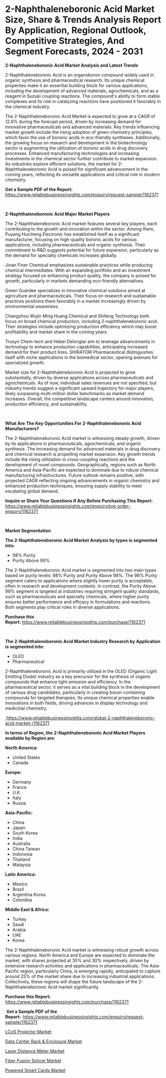 <p><h1>2-Naphthaleneboronic Acid Market Size, Share & Trends Analysis Report By Application, Regional Outlook, Competitive Strategies, And Segment Forecasts, 2024 - 2031</h1></p><p><strong>2-Naphthaleneboronic Acid Market Analysis and Latest Trends</strong></p>
<p><p>2-Naphthaleneboronic Acid is an organoboron compound widely used in organic synthesis and pharmaceutical research. Its unique chemical properties make it an essential building block for various applications, including the development of advanced materials, agrochemicals, and as a reagent in Suzuki coupling reactions. The compound's ability to form stable complexes and its role in catalyzing reactions have positioned it favorably in the chemical industry.</p><p>The 2-Naphthaleneboronic Acid Market is expected to grow at a CAGR of 12.6% during the forecast period, driven by increasing demand for innovative pharmaceuticals and advanced materials. Key trends influencing market growth include the rising adoption of green chemistry principles, which favor the use of boronic acids in eco-friendly syntheses. Additionally, the growing focus on research and development in the biotechnology sector is augmenting the utilization of boronic acids in drug discovery processes. Enhanced manufacturing technologies and increasing investments in the chemical sector further contribute to market expansion. As industries explore efficient solutions, the market for 2-Naphthaleneboronic Acid is poised for significant advancement in the coming years, reflecting its versatile applications and critical role in modern chemistry.</p></p>
<p><strong>Get a Sample PDF of the Report:&nbsp;</strong> <a href="https://www.reliablebusinessinsights.com/enquiry/request-sample/1162371?utm_campaign=75&utm_medium=2&utm_source=Github&utm_content=ia&utm_term=29092024&utm_id=2-naphthaleneboronic-acid">https://www.reliablebusinessinsights.com/enquiry/request-sample/1162371</a></p>
<p>&nbsp;</p>
<p><strong>2-Naphthaleneboronic Acid Major Market Players</strong></p>
<p><p>The 2-Naphthaleneboronic Acid market features several key players, each contributing to the growth and innovation within the sector. Among them, Puyang Huicheng Electronic has established itself as a significant manufacturer, focusing on high-quality boronic acids for various applications, including pharmaceuticals and organic synthesis. Their commitment to R&D suggests potential for future expansion, particularly as the demand for specialty chemicals increases globally.</p><p>Jinan Finer Chemical emphasizes sustainable practices while producing chemical intermediates. With an expanding portfolio and an investment strategy focused on enhancing product quality, the company is poised for growth, particularly in markets demanding eco-friendly alternatives.</p><p>Green Guardee specializes in innovative chemical solutions aimed at agriculture and pharmaceuticals. Their focus on research and sustainable practices positions them favorably in a market increasingly driven by environmental awareness.</p><p>Changzhou Wujin Ming Huang Chemical and Shifeng Technology both focus on broad chemical production, including 2-naphthaleneboronic acid. Their strategies include optimizing production efficiency which may boost profitability and market share in the coming years.</p><p>Trusyn Chem-tech and Hebei Delongtai aim to leverage advancements in technology to enhance production capabilities, anticipating increased demand for their product lines. SHIRATORI Pharmaceutical distinguishes itself with niche applications in the biomedical sector, opening avenues for specialized growth.</p><p>Market size for 2-Naphthaleneboronic Acid is projected to grow substantially, driven by diverse applications across pharmaceuticals and agrochemicals. As of now, individual sales revenues are not specified, but industry trends suggest a significant upward trajectory for major players, likely surpassing multi-million dollar benchmarks as market demand increases. Overall, the competitive landscape centers around innovation, production efficiency, and sustainability.</p></p>
<p>&nbsp;</p>
<p><strong>What Are The Key Opportunities For 2-Naphthaleneboronic Acid Manufacturers?</strong></p>
<p><p>The 2-Naphthaleneboronic Acid market is witnessing steady growth, driven by its applications in pharmaceuticals, agrochemicals, and organic synthesis. The increasing demand for advanced materials in drug discovery and chemical research is propelling market expansion. Key growth trends include the rising utilization in cross-coupling reactions and the development of novel compounds. Geographically, regions such as North America and Asia-Pacific are expected to dominate due to robust chemical manufacturing infrastructures. Future outlook remains positive, with projected CAGR reflecting ongoing advancements in organic chemistry and enhanced production techniques, ensuring supply stability to meet escalating global demand.</p></p>
<p><strong>Inquire or Share Your Questions If Any Before Purchasing This Report:</strong> <a href="https://www.reliablebusinessinsights.com/enquiry/pre-order-enquiry/1162371?utm_campaign=75&utm_medium=2&utm_source=Github&utm_content=ia&utm_term=29092024&utm_id=2-naphthaleneboronic-acid">https://www.reliablebusinessinsights.com/enquiry/pre-order-enquiry/1162371</a></p>
<p>&nbsp;</p>
<p><strong>Market Segmentation</strong></p>
<p><strong>The 2-Naphthaleneboronic Acid Market Analysis by types is segmented into:</strong></p>
<p><ul><li>98% Purity</li><li>Purity Above 99%</li></ul></p>
<p><p>The 2-Naphthaleneboronic Acid market is segmented into two main types based on purity levels: 98% Purity and Purity Above 99%. The 98% Purity segment caters to applications where slightly lower purity is acceptable, often in research and development contexts. In contrast, the Purity Above 99% segment is targeted at industries requiring stringent quality standards, such as pharmaceuticals and specialty chemicals, where higher purity ensures better performance and efficacy in formulations and reactions. Both segments play critical roles in diverse applications.</p></p>
<p><strong>Purchase this Report:&nbsp;</strong><a href="https://www.reliablebusinessinsights.com/purchase/1162371?utm_campaign=75&utm_medium=2&utm_source=Github&utm_content=ia&utm_term=29092024&utm_id=2-naphthaleneboronic-acid">https://www.reliablebusinessinsights.com/purchase/1162371</a></p>
<p>&nbsp;</p>
<p><strong>The 2-Naphthaleneboronic Acid Market Industry Research by Application is segmented into:</strong></p>
<p><ul><li>OLED</li><li>Pharmaceutical</li></ul></p>
<p><p>2-Naphthaleneboronic Acid is primarily utilized in the OLED (Organic Light Emitting Diode) industry as a key precursor for the synthesis of organic compounds that enhance light emission and efficiency. In the pharmaceutical sector, it serves as a vital building block in the development of various drug candidates, particularly in creating boron-containing compounds for targeted therapies. Its unique chemical properties enable innovations in both fields, driving advances in display technology and medicinal chemistry.</p></p>
<p><a href="https://www.reliablebusinessinsights.com/global-2-naphthaleneboronic-acid-market-r1162371?utm_campaign=75&utm_medium=2&utm_source=Github&utm_content=ia&utm_term=29092024&utm_id=2-naphthaleneboronic-acid">&nbsp;https://www.reliablebusinessinsights.com/global-2-naphthaleneboronic-acid-market-r1162371</a></p>
<p><strong>In terms of Region, the 2-Naphthaleneboronic Acid Market Players available by Region are:</strong></p>
<p>
    <p> <strong> North America: </strong>
        <ul>
            <li>United States</li>
            <li>Canada</li>
        </ul>
        </p> 
    <p> <strong> Europe: </strong>
        <ul>
            <li>Germany</li>
            <li>France</li>
            <li>U.K.</li>
            <li>Italy</li>
            <li>Russia</li>
        </ul>
        </p> 
    <p> <strong> Asia-Pacific: </strong>
        <ul>
            <li>China</li>
            <li>Japan</li>
            <li>South Korea</li>
            <li>India</li>
            <li>Australia</li>
            <li>China Taiwan</li>
            <li>Indonesia</li>
            <li>Thailand</li>
            <li>Malaysia</li>
        </ul>
        </p> 
    <p> <strong> Latin America: </strong>
        <ul>
            <li>Mexico</li>
            <li>Brazil</li>
            <li>Argentina Korea</li>
            <li>Colombia</li>
        </ul>
        </p> 
    <p> <strong> Middle East & Africa: </strong>
        <ul>
            <li>Turkey</li>
            <li>Saudi</li>
            <li>Arabia</li>
            <li>UAE</li>
            <li>Korea</li>
        </ul>
    </p>
    </p>
<p><p>The 2-Naphthaleneboronic Acid market is witnessing robust growth across various regions. North America and Europe are expected to dominate the market, with shares projected at 35% and 30% respectively, driven by extensive research activities and applications in pharmaceuticals. The Asia-Pacific region, particularly China, is emerging rapidly, anticipated to capture around 25% of the market share due to increasing industrial applications. Collectively, these regions will shape the future landscape of the 2-Naphthaleneboronic Acid market significantly.</p></p>
<p><strong>Purchase this Report: </strong><a href="https://www.reliablebusinessinsights.com/purchase/1162371?utm_campaign=75&utm_medium=2&utm_source=Github&utm_content=ia&utm_term=29092024&utm_id=2-naphthaleneboronic-acid">https://www.reliablebusinessinsights.com/purchase/1162371</a></p>
<p>&nbsp;<strong>Get a Sample PDF of the Report:&nbsp;&nbsp;</strong><a href="https://www.reliablebusinessinsights.com/enquiry/request-sample/1162371?utm_campaign=75&utm_medium=2&utm_source=Github&utm_content=ia&utm_term=29092024&utm_id=2-naphthaleneboronic-acid">https://www.reliablebusinessinsights.com/enquiry/request-sample/1162371</a></p>
<p><strong></strong></p>
<p><p><a href="https://issuu.com/reportprime-2/docs/lcos-projector-market-size-2030.ppt_215cfb51950c4b?utm_campaign=75&utm_medium=2&utm_source=Github&utm_content=ia&utm_term=29092024&utm_id=2-naphthaleneboronic-acid">LCoS Projector Market</a></p><p><a href="https://www.linkedin.com/pulse/market-leaders-laggards-global-data-center-rack-enclosure-zj87e?utm_campaign=75&utm_medium=2&utm_source=Github&utm_content=ia&utm_term=29092024&utm_id=2-naphthaleneboronic-acid">Data Center Rack & Enclosure Market</a></p><p><a href="https://issuu.com/reportprime-2/docs/laser-distance-meter-market-size-20_b7daf200e43bcb?utm_campaign=75&utm_medium=2&utm_source=Github&utm_content=ia&utm_term=29092024&utm_id=2-naphthaleneboronic-acid">Laser Distance Meter Market</a></p><p><a href="https://www.linkedin.com/pulse/driving-market-forces-fiber-fusion-splicer-trends-future-sfzfe?utm_campaign=75&utm_medium=2&utm_source=Github&utm_content=ia&utm_term=29092024&utm_id=2-naphthaleneboronic-acid">Fiber Fusion Splicer Market</a></p><p><a href="https://github.com/LeaJustin54/Market-Research-Report-List-1/blob/main/powered-smart-cards-market.md?utm_campaign=75&utm_medium=2&utm_source=Github&utm_content=ia&utm_term=29092024&utm_id=2-naphthaleneboronic-acid">Powered Smart Cards Market</a></p></p>